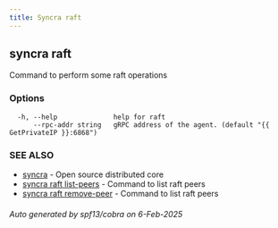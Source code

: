 ```yaml
---
title: Syncra raft
---
```

## syncra raft

Command to perform some raft operations

### Options

```
  -h, --help              help for raft
      --rpc-addr string   gRPC address of the agent. (default "{{ GetPrivateIP }}:6868")
```

### SEE ALSO

* [syncra](/en/cli/syncra/)	 - Open source distributed core
* [syncra raft list-peers](/en/cli/syncra_raft_list-peers/)	 - Command to list raft peers
* [syncra raft remove-peer](/en/cli/syncra_raft_remove-peer/)	 - Command to list raft peers

###### Auto generated by spf13/cobra on 6-Feb-2025
